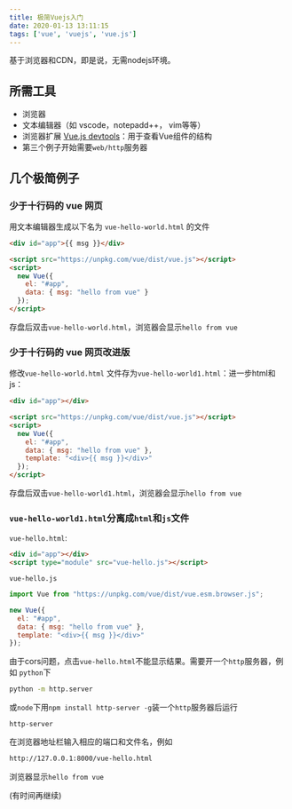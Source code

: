 ```yaml
---
title: 极简Vuejs入门
date: 2020-01-13 13:11:15
tags: ['vue', 'vuejs', 'vue.js']
---
```

基于浏览器和CDN，即是说，无需nodejs环境。
## 所需工具
* 浏览器
* 文本编辑器（如 vscode，notepadd++， vim等等）
* 浏览器扩展 [Vue.js devtools](https://github.com/vuejs/vue-devtools)：用于查看Vue组件的结构
* 第三个例子开始需要`web/http`服务器
## 几个极简例子
### 少于十行码的 vue 网页
用文本编辑器生成以下名为 `vue-hello-world.html` 的文件
```html
<div id="app">{{ msg }}</div>

<script src="https://unpkg.com/vue/dist/vue.js"></script>
<script>
  new Vue({
    el: "#app",
    data: { msg: "hello from vue" }
  });
</script>
```
存盘后双击`vue-hello-world.html`，浏览器会显示`hello from vue`
### 少于十行码的 vue 网页改进版
修改`vue-hello-world.html` 文件存为`vue-hello-world1.html`：进一步html和js：
```html
<div id="app"></div>

<script src="https://unpkg.com/vue/dist/vue.js"></script>
<script>
  new Vue({
    el: "#app",
    data: { msg: "hello from vue" },
    template: "<div>{{ msg }}</div>"
  });
</script>
```
存盘后双击`vue-hello-world1.html`，浏览器会显示`hello from vue`
### `vue-hello-world1.html`分离成`html`和`js`文件
`vue-hello.html`:
```html
<div id="app"></div>
<script type="module" src="vue-hello.js"></script>
```
`vue-hello.js`
```js
import Vue from "https://unpkg.com/vue/dist/vue.esm.browser.js";

new Vue({
  el: "#app",
  data: { msg: "hello from vue" },
  template: "<div>{{ msg }}</div>"
});
```
由于cors问题，点击`vue-hello.html`不能显示结果。需要开一个`http`服务器，例如 `python`下
```bash
python -m http.server
```
或`node`下用`npm install http-server -g`装一个`http`服务器后运行
```
http-server
```
在浏览器地址栏输入相应的端口和文件名，例如
```html
http://127.0.0.1:8000/vue-hello.html
```
浏览器显示`hello from vue`

(有时间再继续)